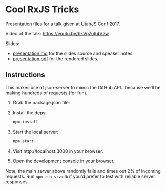 # Cool RxJS Tricks

Presentation files for a talk given at UtahJS Conf 2017.

Video of the talk: https://youtu.be/hkVq7u94Vzw

Slides:

* [presentation.md](https://github.com/whiteinge/presentations/blob/master/utahjs_conf_2017-08-18_cool-rxjs-tricks/presentation.md) for the slides source and speaker notes.
* [presentation.pdf](https://github.com/whiteinge/presentations/blob/master/utahjs_conf_2017-08-18_cool-rxjs-tricks/presentation.pdf) for the rendered slides.

## Instructions

This makes use of json-server to mimic the GitHub API...because we'll be making
hundreds of requests (for fun).

1. Grab the package.json file:
2. Install the deps:

    ```sh
    npm install
    ```

3. Start the local server:

    ```sh
    npm start
    ```

4. Visit http://localhost:3000 in your browser.
5. Open the development console in your browser.

Note, the main server above randomly fails and times out 2% of incoming
requests. Run `npm run srv:db` if you'd prefer to test with reliable server
responses.
